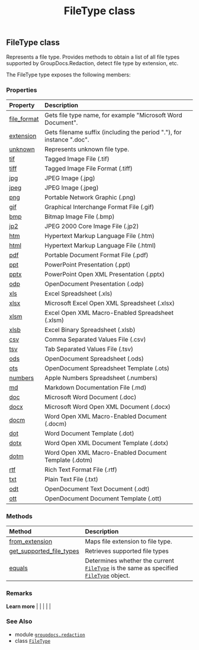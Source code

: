 ﻿---
title: FileType class
second_title: GroupDocs.Redaction for Python via .NET API References
description: 
type: docs
url: /python-net/groupdocs.redaction/filetype/
is_root: false
weight: 20
---

## FileType class

Represents a file type. Provides methods to obtain a list of all file types supported by GroupDocs.Redaction, detect file type by extension, etc.



The FileType type exposes the following members:

### Properties
| Property | Description |
| :- | :- |
| [file_format](/redaction/python-net/groupdocs.redaction/filetype/file_format) | Gets file type name, for example "Microsoft Word Document". |
| [extension](/redaction/python-net/groupdocs.redaction/filetype/extension) | Gets filename suffix (including the period "."), for instance ".doc". |
| [unknown](/redaction/python-net/groupdocs.redaction/filetype/unknown) | Represents unknown file type. |
| [tif](/redaction/python-net/groupdocs.redaction/filetype/tif) | Tagged Image File (.tif) |
| [tiff](/redaction/python-net/groupdocs.redaction/filetype/tiff) | Tagged Image File Format (.tiff) |
| [jpg](/redaction/python-net/groupdocs.redaction/filetype/jpg) | JPEG Image (.jpg) |
| [jpeg](/redaction/python-net/groupdocs.redaction/filetype/jpeg) | JPEG Image (.jpeg) |
| [png](/redaction/python-net/groupdocs.redaction/filetype/png) | Portable Network Graphic (.png) |
| [gif](/redaction/python-net/groupdocs.redaction/filetype/gif) | Graphical Interchange Format File (.gif) |
| [bmp](/redaction/python-net/groupdocs.redaction/filetype/bmp) | Bitmap Image File (.bmp) |
| [jp2](/redaction/python-net/groupdocs.redaction/filetype/jp2) | JPEG 2000 Core Image File (.jp2) |
| [htm](/redaction/python-net/groupdocs.redaction/filetype/htm) | Hypertext Markup Language File (.htm) |
| [html](/redaction/python-net/groupdocs.redaction/filetype/html) | Hypertext Markup Language File (.html) |
| [pdf](/redaction/python-net/groupdocs.redaction/filetype/pdf) | Portable Document Format File (.pdf) |
| [ppt](/redaction/python-net/groupdocs.redaction/filetype/ppt) | PowerPoint Presentation (.ppt) |
| [pptx](/redaction/python-net/groupdocs.redaction/filetype/pptx) | PowerPoint Open XML Presentation (.pptx) |
| [odp](/redaction/python-net/groupdocs.redaction/filetype/odp) | OpenDocument Presentation (.odp) |
| [xls](/redaction/python-net/groupdocs.redaction/filetype/xls) | Excel Spreadsheet (.xls) |
| [xlsx](/redaction/python-net/groupdocs.redaction/filetype/xlsx) | Microsoft Excel Open XML Spreadsheet (.xlsx) |
| [xlsm](/redaction/python-net/groupdocs.redaction/filetype/xlsm) | Excel Open XML Macro-Enabled Spreadsheet (.xlsm) |
| [xlsb](/redaction/python-net/groupdocs.redaction/filetype/xlsb) | Excel Binary Spreadsheet (.xlsb) |
| [csv](/redaction/python-net/groupdocs.redaction/filetype/csv) | Comma Separated Values File (.csv) |
| [tsv](/redaction/python-net/groupdocs.redaction/filetype/tsv) | Tab Separated Values File (.tsv) |
| [ods](/redaction/python-net/groupdocs.redaction/filetype/ods) | OpenDocument Spreadsheet (.ods) |
| [ots](/redaction/python-net/groupdocs.redaction/filetype/ots) | OpenDocument Spreadsheet Template (.ots) |
| [numbers](/redaction/python-net/groupdocs.redaction/filetype/numbers) | Apple Numbers Spreadsheet (.numbers) |
| [md](/redaction/python-net/groupdocs.redaction/filetype/md) | Markdown Documentation File (.md) |
| [doc](/redaction/python-net/groupdocs.redaction/filetype/doc) | Microsoft Word Document (.doc) |
| [docx](/redaction/python-net/groupdocs.redaction/filetype/docx) | Microsoft Word Open XML Document (.docx) |
| [docm](/redaction/python-net/groupdocs.redaction/filetype/docm) | Word Open XML Macro-Enabled Document (.docm) |
| [dot](/redaction/python-net/groupdocs.redaction/filetype/dot) | Word Document Template (.dot) |
| [dotx](/redaction/python-net/groupdocs.redaction/filetype/dotx) | Word Open XML Document Template (.dotx) |
| [dotm](/redaction/python-net/groupdocs.redaction/filetype/dotm) | Word Open XML Macro-Enabled Document Template (.dotm) |
| [rtf](/redaction/python-net/groupdocs.redaction/filetype/rtf) | Rich Text Format File (.rtf) |
| [txt](/redaction/python-net/groupdocs.redaction/filetype/txt) | Plain Text File (.txt) |
| [odt](/redaction/python-net/groupdocs.redaction/filetype/odt) | OpenDocument Text Document (.odt) |
| [ott](/redaction/python-net/groupdocs.redaction/filetype/ott) | OpenDocument Document Template (.ott) |


### Methods
| Method | Description |
| :- | :- |
| [from_extension](/redaction/python-net/groupdocs.redaction/filetype/from_extension/#str) | Maps file extension to file type. |
| [get_supported_file_types](/redaction/python-net/groupdocs.redaction/filetype/get_supported_file_types/#) | Retrieves supported file types |
| [equals](/redaction/python-net/groupdocs.redaction/filetype/equals/#groupdocs.redaction.FileType) | Determines whether the current [`FileType`](/redaction/python-net/groupdocs.redaction/filetype) is the same as specified [`FileType`](/redaction/python-net/groupdocs.redaction/filetype) object. |



### Remarks 


**Learn more** |
|
 |
 |
 |

### See Also
* module [`groupdocs.redaction`](..)
* class [`FileType`](/redaction/python-net/groupdocs.redaction/filetype)
